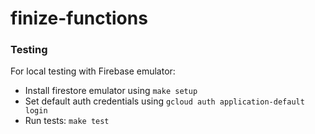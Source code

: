# finize-functions

### Testing

For local testing with Firebase emulator:

- Install firestore emulator using `make setup`
- Set default auth credentials using `gcloud auth application-default login`
- Run tests: `make test`

